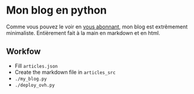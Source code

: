 # Mon blog en python

Comme vous pouvez le voir en [vous abonnant](http://laurent.claessens-donadello.eu/rss.xml), mon blog est extrêmement minimaliste. Entièrement fait à la main en markdown et en html.

## Workfow

- Fill `articles.json` 
- Create the markdown file in `articles_src`
- `./my_blog.py`
- `./deploy_ovh.py`

